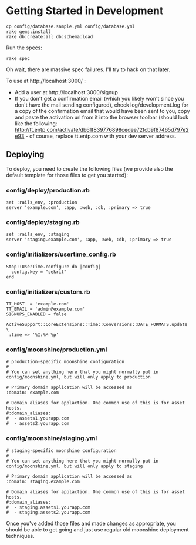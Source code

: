 Getting Started in Development
==============================

    cp config/database.sample.yml config/database.yml
    rake gems:install
    rake db:create:all db:schema:load

Run the specs:

    rake spec

Oh wait, there are massive spec failures. I'll try to hack on that later.

To use at http://localhost:3000/ :

* Add a user at http://localhost:3000/signup
* If you don't get a confirmation email (which you likely won't since you don't have the mail sending configured), check log/development.log for a copy of the confirmation email that would have been sent to you, copy and paste the activation url from it into the browser toolbar (should look like the following: http://tt.entp.com/activate/db61f839776898cedee72fcb9f87465d797e2e93 - of course, replace tt.entp.com with your dev server address.

## Deploying

To deploy, you need to create the following files (we provide also the default template for those files to get you started):

### config/deploy/production.rb

    set :rails_env, :production
    server 'example.com', :app, :web, :db, :primary => true

### config/deploy/staging.rb

    set :rails_env, :staging
    server 'staging.example.com', :app, :web, :db, :primary => true

### config/initializers/usertime_config.rb

    Stop::UserTime.configure do |config|
      config.key = "sekrit"
    end

### config/initializers/custom.rb

    TT_HOST  = 'example.com'
    TT_EMAIL = 'admin@example.com'
    SIGNUPS_ENABLED = false

    ActiveSupport::CoreExtensions::Time::Conversions::DATE_FORMATS.update \
     :time => '%I:%M %p'

### config/moonshine/production.yml

    # production-specific moonshine configuration
    #
    # You can set anything here that you might normally put in config/moonshine.yml, but will only apply to production

    # Primary domain application will be accessed as 
    :domain: example.com

    # Domain aliases for applaction. One common use of this is for asset hosts.
    #:domain_aliases:
    #  - assets1.yourapp.com
    #  - assets2.yourapp.com

### config/moonshine/staging.yml

    # staging-specific moonshine configuration
    #
    # You can set anything here that you might normally put in config/moonshine.yml, but will only apply to staging

    # Primary domain application will be accessed as 
    :domain: staging.example.com

    # Domain aliases for applaction. One common use of this is for asset hosts.
    #:domain_aliases:
    #  - staging.assets1.yourapp.com
    #  - staging.assets2.yourapp.com

Once you've added those files and made changes as appropriate, you should be able to get going and just use regular old moonshine deployment techniques.

